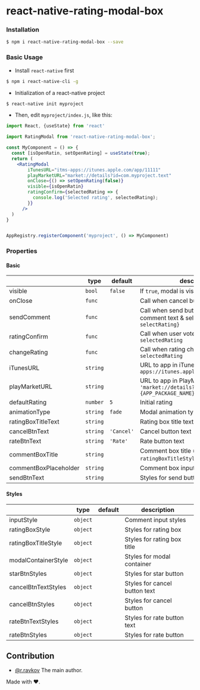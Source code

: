 # react-native-rating-modal-box

### Installation

```bash
$ npm i react-native-rating-modal-box --save
```

### Basic Usage

- Install `react-native` first

```bash
$ npm i react-native-cli -g
```

- Initialization of a react-native project

```bash
$ react-native init myproject
```

- Then, edit `myproject/index.js`, like this:

```jsx
import React, {useState} from 'react'

import RatingModal from 'react-native-rating-modal-box';

const MyComponent = () => {
  const [isOpenRatin, setOpenRating] = useState(true);
  return (
    <RatingModal
        iTunesURL="itms-apps://itunes.apple.com/app/11111"
        playMarketURL="market://details?id=com.myproject.text"
        onClose={() => setOpenRating(false)}
        visible={isOpenRatin}
        ratingConfirm={selectedRating => {
          console.log('Selected rating', selectedRating);
        }}
      />
  )
}


AppRegistry.registerComponent('myproject', () => MyComponent)
```

### Properties

#### Basic

|                |type    |default                      |description                         |
|----------------|--------------|-----------------|-----------------------------|
|visible|`bool`           | `false` |If `true`, modal is visible             | 
|onClose|`func`           |  |Call when cancel button pressed            | 
|sendComment|`func`           |  |Call when send button pressed, return comment text & select rating `{text, selectRating}`| 
|ratingConfirm|`func`           |  |Call when user voted, return `selectedRating`           | 
|changeRating|`func`           |  |Call when rating changed, return `selectedRating`           | 
|iTunesURL|`string`           |  |URL to app in iTunes `'itms-apps://itunes.apple.com/app/{APP_ID}'`           | 
|playMarketURL|`string`           |  |URL to app in PlayMarket `'market://details?id={APP_PACKAGE_NAME}'`           | 
|defaultRating|`number`           | `5` |Initial rating         | 
|animationType|`string`           | `fade` |Modal animation type        |  
|ratingBoxTitleText|`string`           |  |Rating box title text       |
|cancelBtnText|`string`           |`'Cancel'` |Cancel button text      |
|rateBtnText|`string`           |`'Rate'` |Rate button text      |
|commentBoxTitle|`string`           |  |Comment box title (style props === `ratingBoxTitleStyle`)  |
|commentBoxPlaceholder|`string`           |  |Comment box input placeholder  |
|sendBtnText|`string`           |  |Styles for send button  |


#### Styles

|                |type    |default                      |description                         |
|----------------|--------------|-----------------|-----------------------------|
|inputStyle|`object`           |  |Comment input styles  |
|ratingBoxStyle|`object`           |  |Styles for rating box        | 
|ratingBoxTitleStyle|`object`           |  |Styles for rating box title       |
|modalContainerStyle|`object`           |  |Styles for modal container      |
|starBtnStyles|`object`           |  |Styles for star button      |
|cancelBtnTextStyles|`object`           |  |Styles for cancel button text  |
|cancelBtnStyles|`object`           |  |Styles for cancel button  |
|rateBtnTextStyles|`object`           |  |Styles for rate button text  |
|rateBtnStyles|`object`           |  |Styles for rate button  |


## Contribution

- [@r.ravkov](mailto:r.ravkov@tapston.com) The main author.

Made with ♥.
